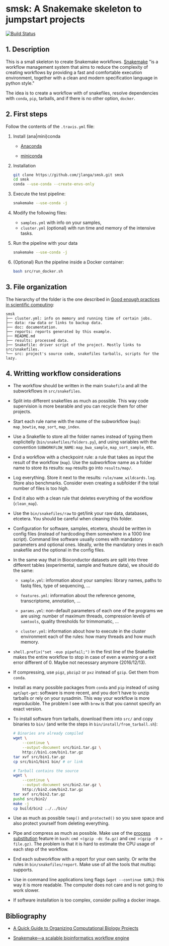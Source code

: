 # smsk: A Snakemake skeleton to jumpstart projects

[![Build Status](https://travis-ci.org/jlanga/smsk.svg?branch=master)](https://travis-ci.org/jlanga/smsk)

## 1. Description

This is a small skeleton to create Snakemake workflows. [Snakemake](https://bitbucket.org/snakemake/snakemake/wiki/Home) "is a workflow management system that aims to reduce the complexity of creating workflows by providing a fast and comfortable execution environment, together with a clean and modern specification language in python style."

The idea is to create a workflow with of snakefiles, resolve dependencies with `conda`, `pip`, tarballs, and if there is no other option, `docker`.

## 2. First steps

Follow the contents of the `.travis.yml` file:

1. Install (ana|mini)conda

    - [Anaconda](https://www.continuum.io/downloads)

    - [miniconda](http://conda.pydata.org/miniconda.html)

2. Installation

    ```sh
    git clone https://github.com/jlanga/smsk.git smsk
    cd smsk
    conda --use-conda --create-envs-only
    ```

3. Execute the test pipeline:

    ```sh
    snakemake --use-conda -j
    ```

4. Modify the following files:

    - `samples.yml` with info on your samples,
    - `cluster.yml` (optional) with run time and memory of the intensive tasks.

5. Run the pipeline with your data

    ```sh
    snakemake --use-conda -j
    ```

6. (Optional) Run the pipeline inside a Docker container:

    ```sh
    bash src/run_docker.sh
    ```

## 3. File organization

The hierarchy of the folder is the one described in [Good enough practices in scientific computing](https://swcarpentry.github.io/good-enough-practices-in-scientific-computing/):

```none
smsk
├── cluster.yml: info on memory and running time of certain jobs.
├── data: raw data or links to backup data.
├── doc: documentation.
├── reports: reports generated by this example.
├── README.md
├── results: processed data.
├── Snakefile: driver script of the project. Mostly links to src/snakefiles.
└── src: project's source code, snakefiles tarballs, scripts for the lazy.
```

## 4. Writting workflow considerations

- The workflow should be written in the main `Snakefile` and all the subworkflows in `src/snakefiles`.

- Split into different snakefiles as much as possible. This way code supervision is more bearable
and you can recycle them for other projects.

- Start each rule name with the name of the subworkflow (`map`): `map_bowtie`, `map_sort`,
`map_index`.

- Use a Snakefile to store all the folder names instead of typing them explicitelly
(`bin/snakefiles/folders.py`), and using variables with the convention `SUBWORKFLOW_NAME`:
`map_bwa_sample`, `map_sort_sample`, etc.

- End a workflow with a checkpoint rule: a rule that takes as input the result of the workflow
(`map`). Use the subworkflow name as a folder name to store its results: `map` results go into
`results/map/`.

- Log everything. Store it next to the results: `rule/name_wildcards.log`. Store also benchmarks.
Consider even creating a subfolder if the total number of files is too high.

- End it also with a clean rule that deletes everything of the workflow (`clean_map`).

- Use the `bin/snakefiles/raw` to get/link your raw data, databases, etcetera. You should be careful
 when cleaning this folder.

- Configuration for software, samples, etcetera, should be written in config files (instead of
hardcoding them somewhere in a 1000 line script). Command line software usually comes with mandatory
parameters and optional ones. Ideally, write the mandatory ones in each snakefile and the optional
in the config files.

- In the same way that in Bioconductor datasets are split into three different tables (experimental,
sample and feature data), we should do the same:

  - `sample.yml`: information about your samples: library names, paths to fastq files, type of
    sequencing, ...

  - `features.yml`: information about the reference genome, transcriptome, annotation, ...

  - `params.yml`: non-default parameters of each one of the programs we are using: number of maximum
    threads, compression levels of `samtools`, quality thresholds for trimmomatic, ...

  - `cluster.yml`: information about how to execute in the cluster environment each of the rules:
    how many threads and how much memory.

- `shell.prefix("set -euo pipefail;")` in the first line of the Snakefile makes the entire workflow
to stop in case of even a warning or a exit error different of 0. Maybe not necessary anymore
(2016/12/13).

- If compressing, use `pigz`, `pbzip2` or `pxz` instead of `gzip`. Get them from `conda`.

- Install as many possible packages from `conda` and `pip` instead of using `apt`/`apt-get`:
software is more recent, and you don't have to unzip tarballs or rely on your sysadmin. This way
your workflow is more reproducible. The problem I see with `brew` is that you cannot specify an
exact version.

- To install software from tarballs, download them into `src/` and copy binaries to `bin/` (and
write the steps in `bin/install/from_tarball.sh`):

    ```sh
    # Binaries are already compiled
    wget \
        --continue \
        --output-document src/bin1.tar.gz \
        http://bin1.com/bin1.tar.gz
    tar xvf src/bin1.tar.gz
    cp src/bin1/bin1 bin/ # or link

    # Tarball contains the source
    wget \
        --continue \
        --output-document src/bin2.tar.gz \
        http://bin2.com/bin2.tar.gz
    tar xvf src/bin2.tar.gz
    pushd src/bin2/
    make -j
    cp build/bin2 ../../bin/
    ```

- Use as much as possible `temp()` and `protected()` so you save space and also protect yourself
from deleting everything.

- Pipe and compress as much as possible. Make use of the [process substitution](http://vincebuffalo.org/blog/2013/08/08/using-names-pipes-and-process-substitution-in-bioinformatics.html)
feature in `bash`: `cmd <(gzip -dc fa.gz)` and `cmd >(gzip -9 > file.gz)`. The problem is that it is
 hard to estimate the CPU usage of each step of the workflow.

- End each subworkflow with a report for your own sanity. Or write the rules in
`bin/snakefiles/report`. Make use of all the tools that multiqc supports.

- Use in command line applications long flags (`wget --continue $URL`): this way it is more
readable. The computer does not care and is not going to work slower.

- If software installation is too complex, consider pulling a docker image.




## Bibliography

- [A Quick Guide to Organizing Computational Biology Projects](http://journals.plos.org/ploscompbiol/article?id=10.1371/journal.pcbi.1000424)

- [Snakemake—a scalable bioinformatics workflow engine](http://bioinformatics.oxfordjournals.org/content/28/19/2520)
